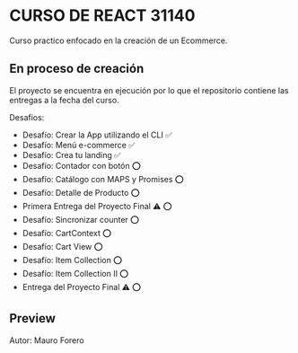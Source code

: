 # CURSO DE REACT 31140

Curso practico enfocado en la creación de un Ecommerce.

## En proceso de creación

El proyecto se encuentra en ejecución por lo que el repositorio contiene las entregas a la fecha del curso.

Desafios:
* Desafío: Crear la App utilizando el CLI ✅
* Desafío: Menú e-commerce ✅
* Desafío: Crea tu landing ✅
* Desafío: Contador con botón ⭕
* Desafío: Catálogo con MAPS y Promises ⭕
* Desafío: Detalle de Producto ⭕
* Primera Entrega del Proyecto Final ⚠ ⭕
* Desafío: Sincronizar counter ⭕
* Desafío: CartContext ⭕
* Desafío: Cart View ⭕
* Desafío: Item Collection ⭕
* Desafío: Item Collection II ⭕
* Entrega del Proyecto Final ⚠ ⭕

## Preview




Autor: Mauro Forero
